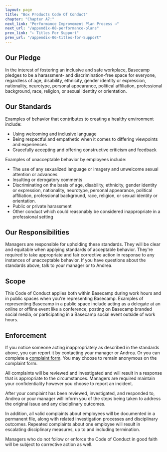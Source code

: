 ```yaml
---
layout: page
title: "Box Products Code Of Conduct"
chapter: "Chapter A7:"
next_link: "Performance Improvement Plan Process →"
next_url: "/appendix-08-performance-plans"
prev_link: "← Titles For Support"
prev_url: "/appendix-06-titles-for-Support"
---
```


## Our Pledge

In the interest of fostering an inclusive and safe workplace, Basecamp pledges to be a harassment- and discrimination-free space for everyone, regardless of age, disability, ethnicity, gender identity or expression, nationality, neurotype, personal appearance, political affiliation, professional background, race, religion, or sexual identity or orientation.

## Our Standards

Examples of behavior that contributes to creating a healthy environment include:

- Using welcoming and inclusive language
- Being respectful and empathetic when it comes to differing viewpoints and experiences
- Gracefully accepting and offering constructive criticism and feedback

Examples of unacceptable behavior by employees include:

- The use of any sexualized language or imagery and unwelcome sexual attention or advances
- Insulting or derogatory comments
- Discriminating on the basis of age, disability, ethnicity, gender identity or expression, nationality, neurotype, personal appearance, political affiliation, professional background, race, religion, or sexual identity or orientation.
- Public or private harassment
- Other conduct which could reasonably be considered inappropriate in a professional setting

## Our Responsibilities

Managers are responsible for upholding these standards. They will be clear and equitable when applying standards of acceptable behavior. They're required to take appropriate and fair corrective action in response to any instances of unacceptable behavior. If you have questions about the standards above, talk to your manager or to Andrea.

## Scope

This Code of Conduct applies both within Basecamp during work hours and in public spaces when you're representing Basecamp. Examples of representing Basecamp in a public space include acting as a delegate at an online or offline event like a conference, posting on Basecamp branded social media, or participating in a Basecamp social event outside of work hours.

## Enforcement

If you notice someone acting inappropriately as described in the standards above, you can report it by contacting your manager or Andrea. Or you can complete a [complaint form](https://3.basecamp.com/2914079/buckets/34/documents/2006612007). You may choose to remain anonymous on the complaint form.

All complaints will be reviewed and investigated and will result in a response that is appropriate to the circumstances. Managers are required maintain your confidentiality however you choose to report an incident.

After your complaint has been reviewed, investigated, and responded to, Andrea or your manager will inform you of the steps being taken to address the original issue and any disciplinary outcomes.

In addition, all valid complaints about employees will be documented in a permanent file, along with related investigation processes and disciplinary outcomes. Repeated complaints about one employee will result in escalating disciplinary measures, up to and including termination.

Managers who do not follow or enforce the Code of Conduct in good faith will be subject to corrective action as well.
